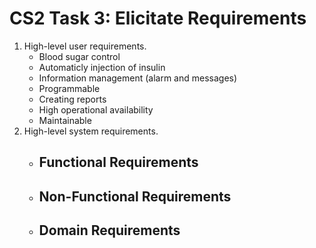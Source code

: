 # CS2 Task 3: Elicitate Requirements
1. High-level user requirements.
	* Blood sugar control
	* Automaticly injection of insulin
	* Information management (alarm and messages)
	* Programmable
	* Creating reports 
	* High operational availability
	* Maintainable 
2. High-level system requirements.
	* Functional Requirements
		- 
	* Non-Functional Requirements 
		- 
	* Domain Requirements
		- 





